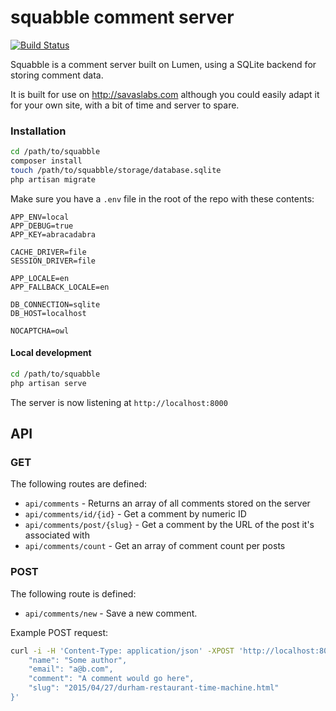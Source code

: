 # squabble comment server

[![Build Status](https://travis-ci.org/savaslabs/squabble.svg)](https://travis-ci.org/savaslabs/squabble)

Squabble is a comment server built on Lumen, using a SQLite backend for storing comment data.

It is built for use on http://savaslabs.com although you could easily adapt it for your own site, with a bit of time and server to spare.

### Installation

``` bash
cd /path/to/squabble
composer install
touch /path/to/squabble/storage/database.sqlite
php artisan migrate
```

Make sure you have a `.env` file in the root of the repo with these contents:

```
APP_ENV=local
APP_DEBUG=true
APP_KEY=abracadabra

CACHE_DRIVER=file
SESSION_DRIVER=file

APP_LOCALE=en
APP_FALLBACK_LOCALE=en

DB_CONNECTION=sqlite
DB_HOST=localhost

NOCAPTCHA=owl
```

#### Local development

``` bash
cd /path/to/squabble
php artisan serve
```

The server is now listening at `http://localhost:8000`

## API

### GET

The following routes are defined:

- `api/comments` - Returns an array of all comments stored on the server
- `api/comments/id/{id}` - Get a comment by numeric ID
- `api/comments/post/{slug}` - Get a comment by the URL of the post it's associated with
- `api/comments/count` - Get an array of comment count per posts

### POST

The following route is defined:

- `api/comments/new` - Save a new comment.

Example POST request:

``` bash
curl -i -H 'Content-Type: application/json' -XPOST 'http://localhost:8000/api/comments/new' -d '{
    "name": "Some author",
    "email": "a@b.com",
    "comment": "A comment would go here",
    "slug": "2015/04/27/durham-restaurant-time-machine.html"
}' 
```
